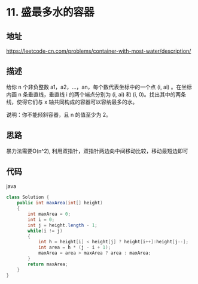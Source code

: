 # 11. 盛最多水的容器

## 地址

https://leetcode-cn.com/problems/container-with-most-water/description/

## 描述

给你 n 个非负整数 a1，a2，...，an，每个数代表坐标中的一个点 (i, ai) 。在坐标内画 n 条垂直线，垂直线 i 的两个端点分别为 (i, ai) 和 (i, 0)。找出其中的两条线，使得它们与 x 轴共同构成的容器可以容纳最多的水。

说明：你不能倾斜容器，且 n 的值至少为 2。

## 思路

暴力法需要O(n^2), 利用双指针，双指针两边向中间移动比较，移动最短边即可

## 代码

java

```java
class Solution {
    public int maxArea(int[] height) 
    {
        int maxArea = 0;
        int i = 0;
        int j = height.length - 1;
        while(i != j)
        {
            int h = height[i] < height[j] ? height[i++]:height[j--];
            int area = h * (j - i + 1);
            maxArea = area > maxArea ? area : maxArea; 
        }
        return maxArea;
    }
}
```